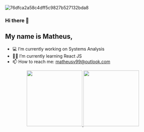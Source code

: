 ![76dfca2a58c4dff5c9827b527132bda8](https://user-images.githubusercontent.com/86197845/197306738-b98854eb-64f3-4367-b2d0-bc31f57f0564.gif)

### Hi there 👋

## My name is Matheus, 


- 💻 I’m currently working on Systems Analysis
- 👨‍🎓 I’m currently learning React JS
- 📫 How to reach me: matheusv99@outlook.com


<div align="center">
  <a href="https://github.com/MatheusVieira9">
  <img height="180em" src="https://github-readme-stats.vercel.app/api?username=matheusvieira9&show_icons=true&theme=dark&include_all_commits=true&count_private=true"/>
  <img height="180em" src="https://github-readme-stats.vercel.app/api/top-langs/?username=matheusvieira9&layout=default&langs_count=5&theme=dark"/>
</div>
